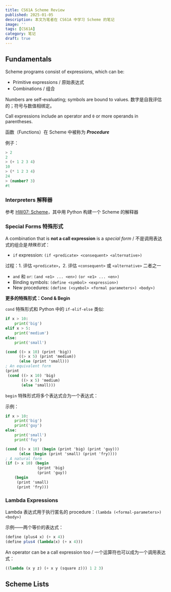 ```yaml
---
title: CS61A Scheme Review
published: 2025-01-05
description: 本文为笔者在 CS61A 中学习 Scheme 的笔记
image: ''
tags: [CS61A]
category: 笔记
draft: true
---
```


## Fundamentals

Scheme programs consist of expressions, which can be:

- Primitive expressions / 原始表达式
- Combinations / 组合

Numbers are self-evaluating; symbols are bound to values. 数字是自我评估的；符号与数值相绑定。

Call expressions include an operator and `0` or more operands in parentheses.

函数（Functions）在 Scheme 中被称为 ***Procedure***



例子：

```scheme
> 2
2
> (+ 1 2 3 4)
10
> (* 1 2 3 4)
24
> (number? 3)
#t
```

### Interpreters 解释器

参考 [HW07: Scheme](https://cs61a.org/hw/hw07/)，其中用 Python 构建一个 Scheme 的解释器



### Special Forms 特殊形式

A combination that is **not a call expression** is a *special form* / 不是调用表达式的组合是*特殊形式*：

- `if` expression: `(if <predicate> <consequent> <alternative>)`

过程：1. 评估 `<predicate>`，2. 评估 `<consequent>` 或 `<alternative>` 二者之一

- `and` 和 `or`: `(and <e1> ... <en>)` `(or <e1> ... <en>)`
- Binding symbols: `(define <symbol> <expression>)`
- New procedures: `(define (<symbol> <formal parameters>) <body>)`

**更多的特殊形式：Cond & Begin**

`cond` 特殊形式和 Python 中的 `if-elif-else` 类似:

```python
if x > 10:
    print('big')
elif x > 5:
    print('medium')
else:
    print('small')
```

```scheme
(cond ((> x 10) (print 'big))
      ((> x 5) (print 'medium))
      (else (print 'small)))
; An equivalent form
(print
 (cond ((> x 10) 'big)
       ((> x 5) 'medium)
       (else 'small)))
```



`begin` 特殊形式将多个表达式合为一个表达式：

示例：

```python
if x > 10:
    print('big')
    print('guy')
else:
    print('small')
    print('fuy')
```

```scheme
(cond ((> x 10) (begin (print 'big) (print 'guy)))
      (else (begin (print 'small) (print 'fry))))
; A natural form
(if (> x 10) (begin
              (print 'big)
              (print 'guy))
    (begin
     (print 'small)
     (print 'fry)))
```



###  Lambda Expressions

Lambda 表达式用于执行匿名的 procedure：`(lambda (<formal-parameters>) <body>)`

示例——两个等价的表达式：

```scheme
(define (plus4 x) (+ x 4))
(define plus4 (lambda(x) (+ x 4)))
```

An operator can be a call expression too  / 一个运算符也可以成为一个调用表达式：

```scheme
((lambda (x y z) (+ x y (square z))) 1 2 3)
```

## Scheme Lists

